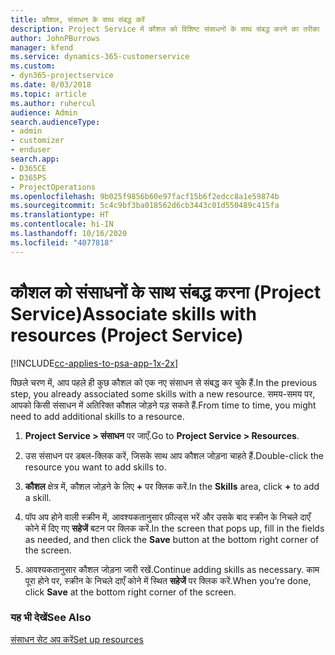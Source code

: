```yaml
---
title: कौशल, संसाधन के साथ संबद्ध करें
description: Project Service में कौशल को विशिष्ट संसाधनों के साथ संबद्ध करने का तरीका
author: JohnPBurrows
manager: kfend
ms.service: dynamics-365-customerservice
ms.custom:
- dyn365-projectservice
ms.date: 8/03/2018
ms.topic: article
ms.author: ruhercul
audience: Admin
search.audienceType:
- admin
- customizer
- enduser
search.app:
- D365CE
- D365PS
- ProjectOperations
ms.openlocfilehash: 9b025f9856b60e97facf15b6f2edcc8a1e59874b
ms.sourcegitcommit: 5c4c9bf3ba018562d6cb3443c01d550489c415fa
ms.translationtype: HT
ms.contentlocale: hi-IN
ms.lasthandoff: 10/16/2020
ms.locfileid: "4077818"
---
```

# <a name="associate-skills-with-resources-project-service"></a><span data-ttu-id="7ab06-103">कौशल को संसाधनों के साथ संबद्ध करना (Project Service)</span><span class="sxs-lookup"><span data-stu-id="7ab06-103">Associate skills with resources (Project Service)</span></span>

[!INCLUDE[cc-applies-to-psa-app-1x-2x](../includes/cc-applies-to-psa-app-1x-2x.md)]

<span data-ttu-id="7ab06-104">पिछले चरण में, आप पहले ही कुछ कौशल को एक नए संसाधन से संबद्ध कर चुके हैं.</span><span class="sxs-lookup"><span data-stu-id="7ab06-104">In the previous step, you already associated some skills with  a new resource.</span></span> <span data-ttu-id="7ab06-105">समय-समय पर, आपको किसी संसाधन में अतिरिक्त कौशल जोड़ने पड़ सकते हैं.</span><span class="sxs-lookup"><span data-stu-id="7ab06-105">From time to time, you might need to add additional skills to a resource.</span></span>  
  
1.  <span data-ttu-id="7ab06-106">**Project Service > संसाधन** पर जाएँ.</span><span class="sxs-lookup"><span data-stu-id="7ab06-106">Go to **Project Service > Resources**.</span></span>  
  
2.  <span data-ttu-id="7ab06-107">उस संसाधन पर डबल-क्लिक करें, जिसके साथ आप कौशल जोड़ना चाहते हैं.</span><span class="sxs-lookup"><span data-stu-id="7ab06-107">Double-click the resource you want to add skills to.</span></span>  
  
3.  <span data-ttu-id="7ab06-108">**कौशल** क्षेत्र में, कौशल जोड़ने के लिए **+** पर क्लिक करें.</span><span class="sxs-lookup"><span data-stu-id="7ab06-108">In the **Skills** area, click **+** to add a skill.</span></span>  
  
4.  <span data-ttu-id="7ab06-109">पॉप अप होने वाली स्क्रीन में, आवश्यकतानुसार फ़ील्ड्स भरें और उसके बाद स्क्रीन के निचले दाएँ कोने में दिए गए **सहेजें** बटन पर क्लिक करें.</span><span class="sxs-lookup"><span data-stu-id="7ab06-109">In the screen that pops up, fill in the fields as needed, and then click the **Save** button at the bottom right corner of the screen.</span></span>  
  
5.  <span data-ttu-id="7ab06-110">आवश्यकतानुसार कौशल जोड़ना जारी रखें.</span><span class="sxs-lookup"><span data-stu-id="7ab06-110">Continue adding skills as necessary.</span></span> <span data-ttu-id="7ab06-111">काम पूरा होने पर, स्‍क्रीन के निचले दाएँ कोने में स्थित **सहेजें** पर क्लिक करें.</span><span class="sxs-lookup"><span data-stu-id="7ab06-111">When you’re done, click **Save** at the bottom right corner of the screen.</span></span>  
  
### <a name="see-also"></a><span data-ttu-id="7ab06-112">यह भी देखें</span><span class="sxs-lookup"><span data-stu-id="7ab06-112">See Also</span></span>  
 [<span data-ttu-id="7ab06-113">संसाधन सेट अप करें</span><span class="sxs-lookup"><span data-stu-id="7ab06-113">Set up resources</span></span>](../psa/set-up-resources.md)
